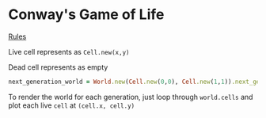 Conway's Game of Life
=====================

[Rules](http://coderetreat.org/gol)

Live cell represents as `Cell.new(x,y)`

Dead cell represents as empty

```Ruby
next_generation_world = World.new(Cell.new(0,0), Cell.new(1,1)).next_gen
```

To render the world for each generation, just loop through `world.cells` and plot each live `cell` at `(cell.x, cell.y)`
